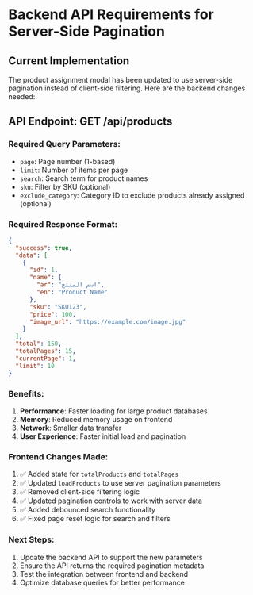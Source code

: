 # Backend API Requirements for Server-Side Pagination

## Current Implementation
The product assignment modal has been updated to use server-side pagination instead of client-side filtering. Here are the backend changes needed:

## API Endpoint: GET /api/products

### Required Query Parameters:
- `page`: Page number (1-based)
- `limit`: Number of items per page
- `search`: Search term for product names
- `sku`: Filter by SKU (optional)
- `exclude_category`: Category ID to exclude products already assigned (optional)

### Required Response Format:
```json
{
  "success": true,
  "data": [
    {
      "id": 1,
      "name": {
        "ar": "اسم المنتج",
        "en": "Product Name"
      },
      "sku": "SKU123",
      "price": 100,
      "image_url": "https://example.com/image.jpg"
    }
  ],
  "total": 150,
  "totalPages": 15,
  "currentPage": 1,
  "limit": 10
}
```

### Benefits:
1. **Performance**: Faster loading for large product databases
2. **Memory**: Reduced memory usage on frontend
3. **Network**: Smaller data transfer
4. **User Experience**: Faster initial load and pagination

### Frontend Changes Made:
1. ✅ Added state for `totalProducts` and `totalPages`
2. ✅ Updated `loadProducts` to use server pagination parameters
3. ✅ Removed client-side filtering logic
4. ✅ Updated pagination controls to work with server data
5. ✅ Added debounced search functionality
6. ✅ Fixed page reset logic for search and filters

### Next Steps:
1. Update the backend API to support the new parameters
2. Ensure the API returns the required pagination metadata
3. Test the integration between frontend and backend
4. Optimize database queries for better performance
